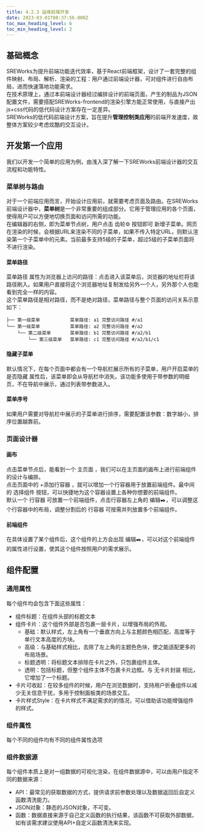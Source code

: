 ```yaml
---
title: 4.2.3 运维前端开发
date: 2023-03-01T08:37:56.000Z
toc_max_heading_level: 6
toc_min_heading_level: 2
---
```


<a name="IftpQ"></a>

## 基础概念
SREWorks为提升前端功能迭代效率，基于React前端框架，设计了一套完整的组件映射、布局、解析、渲染的工程：用户通过前端设计器，可对组件进行自由布局，进而快速落地功能需求。<br />在技术原理上，通过本前端设计器经过编排设计的前端页面，产生的制品为JSON配置文件，需要搭配SREWorks-frontend的渲染引擎方能正常使用，与直接产出js+css代码的低代码设计方案存在一定差异。<br />SREWorks的低代码前端设计方案，旨在提升**管理控制类应用**的前端开发速度，故整体方案较少考虑炫酷的交互设计。
<a name="Q3gHU"></a>

## 开发第一个应用
我们以开发一个简单的应用为例，由浅入深了解一下SREWorks前端设计器的交互流程和功能特性。
<a name="qacWU"></a>

### 菜单树与路由
对于一个前端应用而言，开始设计应用前，就需要考虑页面及路由。在SREWorks前端设计器中，**菜单树**是一个非常重要的组成部分。它用于管理应用的各个页面，使得用户可以方便地切换页面和访问所需的功能。<br />在编辑器的右侧，即为菜单节点树，用户点击 齿轮⚙️ 按钮即可 新增子菜单。网页在渲染的时候，会根据URL来渲染不同的子菜单，如果不传入特定URL，则默认渲染第一个子菜单中的元素。当前最多支持5级的子菜单，超过5级的子菜单页面将不进行渲染。
<a name="KU3ZT"></a>

#### 菜单路径
菜单路径 属性为浏览器上访问的路径：点击进入该菜单后，浏览器的地址栏将该路径刷入。如果用户直接将这个浏览器地址复制发给另外一个人，另外那个人也能看到完全一样的内容。<br />这个菜单路径是相对路径，而不是绝对路径，菜单路径与整个页面的访问关系示意如下：
```shell
├── 第一级菜单           菜单路径: a1 完整访问路径 #/a1
└── 第一级菜单           菜单路径: a2 完整访问路径 #/a2
    └── 第二级菜单       菜单路径: b1 完整访问路径 #/a2/b1
        └── 第三级菜单   菜单路径: c1 完整访问路径 #/a2/b1/c1
```
<a name="Vq4Pc"></a>

#### 隐藏子菜单
默认情况下，在每个页面中都会有一个导航栏展示所有的子菜单，用户开启菜单的 是否隐藏 属性后，该菜单即会从导航栏中消失。该功能多使用于带参数的明细页，不在导航中展示，通过列表带参数进入。
<a name="F2lLx"></a>

#### 菜单序号
如果用户需要对导航栏中展示的子菜单进行排序，需要配置该参数：数字越小，排序位置越靠前。
<a name="VonKs"></a>

### 页面设计器
<a name="HecoK"></a>

#### 画布
点击菜单节点后，能看到一个 主页面 ，我们可以在主页面的画布上进行前端组件的设计与编排。<br />点击页面中的 +添加行容器 ，就可以增加一个行容器用于放置前端组件。最中间的 选择组件 按钮，可以快捷地为这个容器设置上各种你想要的前端组件。<br />默认一个 行容器 可放置一个前端组件，点击行容器左上角的 编辑✒️，可以调整这个行容器中的布局，调整分割后的 行容器 可按需并列放置多个前端组件。
<a name="CAQoi"></a>

#### 前端组件
在具体设置了某个组件后，这个组件的上方会出现 编辑✒️，可以对这个前端组件的属性进行设置，使其这个组件按照用户的需求展示。

<a name="WhjIl"></a>

## 组件配置
<a name="ApXdk"></a>

### 通用属性
每个组件均会包含下面这些属性：

- 组件标题：在组件头部的标题文本
- 组件卡片：这个组件外部是否包裹一层卡片，以增强布局的外观。
   - 基础：默认样式，左上角有一个垂直方向上与主题颜色相匹配，高度等于单行文本高度的方块。
   - 高级：与基础样式相比，去除了左上角的主题色色块，使之能适配更多的布局场景。
   - 标题透明：将标题文本排除在卡片之外，只包裹组件主体。
   - 透明：包括标题，但整个组件主体不包裹卡片边框。与 无卡片封装 相比，它增加了一个标题。
- 卡片可收起：在较多组件的时候，用户在浏览数据时，支持用户折叠组件以减少无关信息干扰，多用于控制面板类的场景交互。
- 卡片样式Style：在卡片样式不满足需求的的情况，可以借助该功能增强组件的样式。
<a name="p84sn"></a>

### 组件属性
每个不同的组件均有不同的组件属性选项
<a name="O8DgQ"></a>

### 组件数据源
每个组件本质上是对一组数据的可视化渲染，在组件数据源中，可以由用户指定不同的数据来源：

- API：最常见的获取数据的方式，提供请求前参数处理以及数据返回后自定义函数清洗能力。
- JSON对象：静态的JSON对象，不可变。
- 函数：数据直接来源于自己定义函数的执行结果，该函数不可获取外部数据，如有该需求建议使用API+自定义函数清洗来实现。

